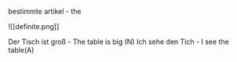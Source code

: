 bestimmte artikel - the 

![[definite.png]]


Der Tisch ist groß - The table is big (N)
Ich sehe den Tich - I see the table(A)
